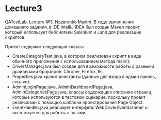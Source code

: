 # Lecture3
QATestLab. Lecture №3. Nazarenko Maxim.
В ходе выполнения домашнего задания, в IDE IntelliJ IDEA был создан Maven проект, который использует библиотеки Selenium и Junit для реализации скриптов.

Проект содержит следующие классы: 
- CreateCategoryTest.java, в котором реализован скрипт в виде обычного приложения с использованием метода main().
- DriverManager.java был создан для возможности работы с разными драйверами браузеров: Chrome, Firefox, IE.
- Properties.java хранит константы (данные для входа в админ панель, ссылки).
- AdminLoginPage.java, AdminDashboardPage.java, AdminCategoriesPage.java, классы содержащие описание страниц, которые используются в тестовом сценарие, поскольку проект реализован с помощью шаблона проектирования Page Object.
- EventHandler.java реализует интерфейс WebDriverEventListener и используется для работы с логами.
